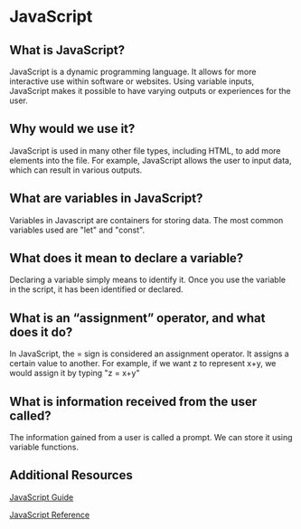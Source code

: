 # JavaScript

## What is JavaScript?

JavaScript is a dynamic programming language. It allows for more interactive use within software or websites. Using variable inputs, JavaScript makes it possible to have varying outputs or experiences for the user. 

## Why would we use it?

JavaScript is used in many other file types, including HTML, to add more elements into the file. For example, JavaScript allows the user to input data, which can result in various outputs. 

## What are variables in JavaScript?

Variables in Javascript are containers for storing data. The most common variables used are "let" and "const". 

## What does it mean to declare a variable?

Declaring a variable simply means to identify it. Once you use the variable in the script, it has been identified or declared. 

## What is an “assignment” operator, and what does it do?

In JavaScript, the = sign is considered an assignment operator. It assigns a certain value to another. For example, if we want z to represent x+y, we would assign it by typing "z = x+y"

## What is information received from the user called?

The information gained from a user is called a prompt. We can store it using variable functions. 

## Additional Resources

[JavaScript Guide](https://developer.mozilla.org/en-US/docs/Web/JavaScript/Guide)

[JavaScript Reference](https://developer.mozilla.org/en-US/docs/Web/JavaScript/Reference)

